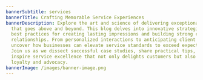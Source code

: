 ```yaml
---
bannerSubtitle: services
bannerTitle: Crafting Memorable Service Experiences
bannerDescription: Explore the art and science of delivering exceptional service
  that goes above and beyond. This blog delves into innovative strategies and
  best practices for creating lasting impressions and building strong customer
  relationships. From personalized interactions to anticipating client needs, we
  uncover how businesses can elevate service standards to exceed expectations.
  Join us as we dissect successful case studies, share practical tips, and
  inspire service excellence that not only delights customers but also drives
  loyalty and advocacy.
bannerImage: /images/banner-image.png
---
```

